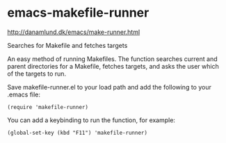 emacs-makefile-runner
=====================

http://danamlund.dk/emacs/make-runner.html

Searches for Makefile and fetches targets

An easy method of running Makefiles. The function searches current and
parent directories for a Makefile, fetches targets, and asks the user
which of the targets to run.

Save makefile-runner.el to your load path and add the following to
your .emacs file:

    (require 'makefile-runner)

You can add a keybinding to run the function, for example:

    (global-set-key (kbd "F11") 'makefile-runner)
